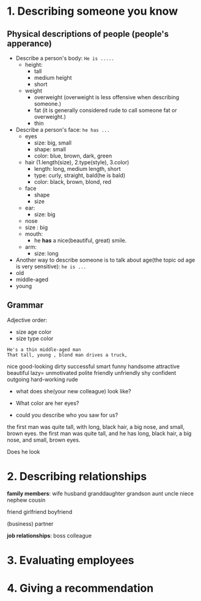 # 1. Describing someone you know

## Physical descriptions of people (people's apperance)

* Describe a person's body: 
```He is .....```
  * height: 
    * tall 
    * medium height
    * short
  * weight
    * overweight (overweight is less offensive when describing someone.)
    * fat (it is generally considered rude to call someone fat or overweight.)
    * thin
* Describe a person's face: 
```he has ...```
  * eyes
    * size: big, small
    * shape: small
    * color: blue, brown, dark, green 
  * hair (1.length(size), 2.type(style), 3.color)
    * length: long, medium length, short
    * type: curly, straight,  bald(he is bald)
    * color: black, brown, blond, red
  * face
    * shape
    * size
  * ear:
    * size: big
  * nose
   * size : big
  * mouth:
    * he **has** a nice(beautiful, great) smile.
  * arm:
    * size: long 
* Another way to describe someone is to talk about age(the topic od age is very sensitive):
```he is ...```
 * old 
 * middle-aged
 * young

## Grammar
Adjective order: 
* size age color
* size type color
```
He's a thin middle-aged man
That tall, young , blond man drives a truck,
```
nice good-looking dirty successful smart funny handsome attractive beautiful lazy= unmotivated polite friendly unfriendly 
shy confident outgoing hard-working rude 
* what does she(your new colleague) look like?

* What color are her eyes?
* could you describe who you saw for us?

the first man was quite tall, with long, black hair, a big nose, and small, brown eyes.
the first man was  quite tall, and he has long, black hair, a big nose, and small, brown eyes.

Does he look

# 2. Describing relationships
**family members**:
wife
husband
granddaughter
grandson
aunt
uncle
niece
nephew
cousin

friend
girlfriend
boyfriend

(business) partner 

**job relationships**:
boss
colleague



# 3. Evaluating employees

# 4. Giving a recommendation
